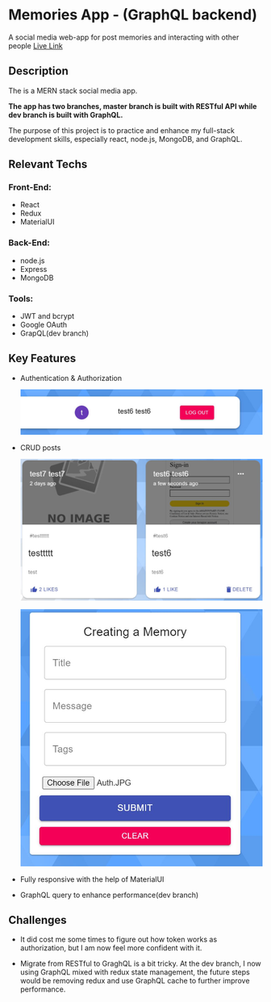 # Memories App - (GraphQL backend)

A social media web-app for post memories and interacting with other people [Live Link](https://jeffdeng-memories-app.netlify.app/)

## Description

The is a MERN stack social media app.

**The app has two branches, master branch is built with RESTful API while dev branch is built with GraphQL.**

The purpose of this project is to practice and enhance my full-stack development skills, especially react, node.js, MongoDB, and GraphQL.

## Relevant Techs

### Front-End:

- React
- Redux
- MaterialUI

### Back-End:

- node.js
- Express
- MongoDB

### Tools:

- JWT and bcrypt
- Google OAuth
- GrapQL(dev branch)

## Key Features

- Authentication & Authorization

  ![Auth](img/autentication.JPG)

- CRUD posts

  ![CRUD](img/authorization.JPG)

  ![CRUD](img/create_edit.JPG)

- Fully responsive with the help of MaterialUI

- GraphQL query to enhance performance(dev branch)

## Challenges

- It did cost me some times to figure out how token works as authorization, but I am now feel more confident with it.

- Migrate from RESTful to GraghQL is a bit tricky. At the dev branch, I now using GraphQL mixed with redux state management, the future steps would be removing redux and use GraphQL cache to further improve performance.
